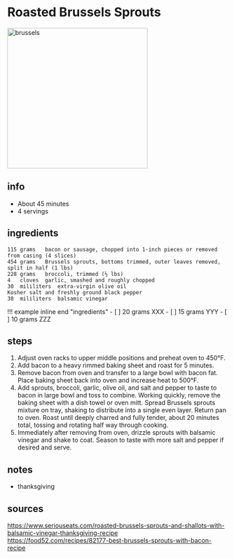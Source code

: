 # Roasted Brussels Sprouts  
<img src="https://images.food52.com/cXSYAncBQ8rUJZGo8Ul_VSfSJ1o=/2016x1344/filters:format(webp)/340f1748-78b9-46a6-9bbc-f657080849f7--2019-1106_best-brussels-sprouts-with-bacon_3x2_julia-gartland_212.jpg" alt="brussels" width="320"/>

## info  
* About 45 minutes  
* 4 servings  

## ingredients  
```
115	grams	bacon or sausage, chopped into 1-inch pieces or removed from casing (4 slices)
454	grams	Brussels sprouts, bottoms trimmed, outer leaves removed, split in half (1 lbs)
228	grams	broccoli, trimmed (½ lbs)
4	cloves	garlic, smashed and roughly chopped
30	mililiters	extra-virgin olive oil
Kosher salt and freshly ground black pepper
30	mililiters	balsamic vinegar
```

!!! example inline end "ingredients"
	- [ ] 20	grams	XXX
	- [ ] 15	grams	YYY
	- [ ] 10	grams	ZZZ

## steps  
1. Adjust oven racks to upper middle positions and preheat oven to 450°F.
2. Add bacon to a heavy rimmed baking sheet and roast for 5 minutes.
3. Remove bacon from oven and transfer to a large bowl with bacon fat. Place baking sheet back into oven and increase heat to 500°F.
2. Add sprouts, broccoli, garlic, olive oil, and salt and pepper to taste to bacon in large bowl and toss to combine. Working quickly, remove the baking sheet with a dish towel or oven mitt. Spread Brussels sprouts mixture on tray, shaking to distribute into a single even layer. Return pan to oven. Roast until deeply charred and fully tender, about 20 minutes total, tossing and rotating half way through cooking.
3. Immediately after removing from oven, drizzle sprouts with balsamic vinegar and shake to coat. Season to taste with more salt and pepper if desired and serve. 

## notes  
* thanksgiving

## sources   
https://www.seriouseats.com/roasted-brussels-sprouts-and-shallots-with-balsamic-vinegar-thanksgiving-recipe  
https://food52.com/recipes/82177-best-brussels-sprouts-with-bacon-recipe  
